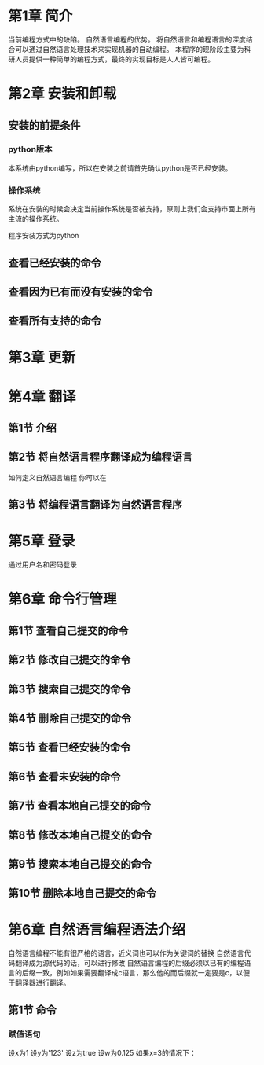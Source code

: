 # 第1章 简介
当前编程方式中的缺陷。
自然语言编程的优势。
将自然语言和编程语言的深度结合可以通过自然语言处理技术来实现机器的自动编程。
本程序的现阶段主要为科研人员提供一种简单的编程方式，最终的实现目标是人人皆可编程。

# 第2章 安装和卸载

## 安装的前提条件

### python版本
本系统由python编写，所以在安装之前请首先确认python是否已经安装。

### 操作系统
系统在安装的时候会决定当前操作系统是否被支持，原则上我们会支持市面上所有主流的操作系统。

程序安装方式为python
## 查看已经安装的命令
## 查看因为已有而没有安装的命令
## 查看所有支持的命令
# 第3章 更新
# 第4章 翻译
## 第1节 介绍
## 第2节 将自然语言程序翻译成为编程语言
如何定义自然语言编程
你可以在
## 第3节 将编程语言翻译为自然语言程序
# 第5章 登录
通过用户名和密码登录
# 第6章 命令行管理
## 第1节 查看自己提交的命令
## 第2节 修改自己提交的命令
## 第3节 搜索自己提交的命令
## 第4节 删除自己提交的命令
## 第5节 查看已经安装的命令
## 第6节 查看未安装的命令
## 第7节 查看本地自己提交的命令
## 第8节 修改本地自己提交的命令
## 第9节 搜索本地自己提交的命令
## 第10节 删除本地自己提交的命令
# 第6章 自然语言编程语法介绍
自然语言编程不能有很严格的语言，近义词也可以作为关键词的替换
自然语言代码翻译成为源代码的话，可以进行修改
自然语言编程的后缀必须以已有的编程语言的后缀一致，例如如果需要翻译成c语言，那么他的而后缀就一定要是c，以便于翻译器进行翻译。

## 第1节 命令

### 赋值语句
设x为1
设y为'123'
设z为true
设w为0.125
如果x=3的情况下：




